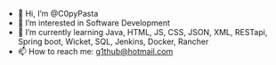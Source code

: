 - 👋 Hi, I’m @C0pyPasta
- 👀 I’m interested in Software Development
- 🌱 I’m currently learning Java, HTML, JS, CSS, JSON, XML, RESTapi, Spring boot, Wicket, SQL, Jenkins, Docker, Rancher
- 📫 How to reach me: g1thub@hotmail.com

<!---
C0pyPasta/C0pyPasta is a ✨ special ✨ repository because its `README.md` (this file) appears on your GitHub profile.
You can click the Preview link to take a look at your changes.
--->
